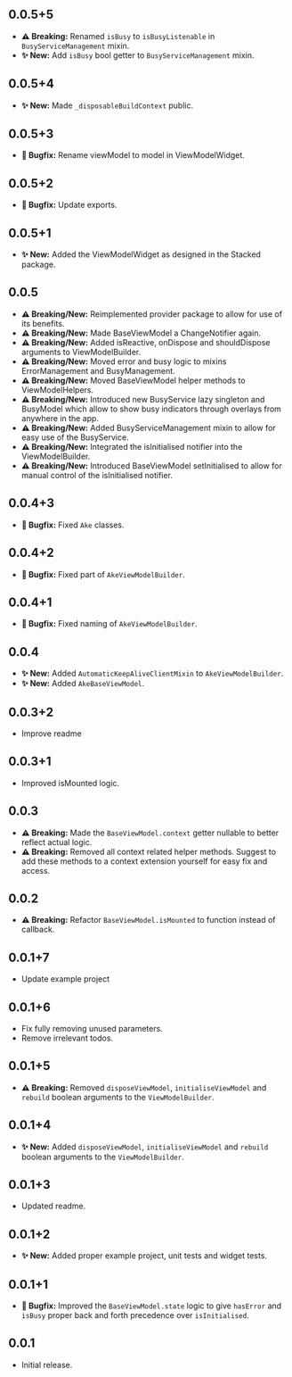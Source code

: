 ## 0.0.5+5

* **⚠️ Breaking:** Renamed `isBusy` to `isBusyListenable` in `BusyServiceManagement` mixin.
* **✨ New:** Add `isBusy` bool getter to `BusyServiceManagement` mixin.

## 0.0.5+4

* **✨ New:** Made `_disposableBuildContext` public.

## 0.0.5+3

* **🐛️ Bugfix:** Rename viewModel to model in ViewModelWidget.

## 0.0.5+2

* **🐛️ Bugfix:** Update exports.

## 0.0.5+1

* **✨ New:** Added the ViewModelWidget as designed in the Stacked package.

## 0.0.5

* **⚠️ Breaking/New:** Reimplemented provider package to allow for use of its benefits.
* **⚠️ Breaking/New:** Made BaseViewModel a ChangeNotifier again.
* **⚠️ Breaking/New:** Added isReactive, onDispose and shouldDispose arguments to ViewModelBuilder.
* **⚠️ Breaking/New:** Moved error and busy logic to mixins ErrorManagement and BusyManagement.
* **⚠️ Breaking/New:** Moved BaseViewModel helper methods to ViewModelHelpers.
* **⚠️ Breaking/New:** Introduced new BusyService lazy singleton and BusyModel which allow to show busy indicators through overlays from anywhere in the app.
* **⚠️ Breaking/New:** Added BusyServiceManagement mixin to allow for easy use of the BusyService.
* **⚠️ Breaking/New:** Integrated the isInitialised notifier into the ViewModelBuilder.
* **⚠️ Breaking/New:** Introduced BaseViewModel setInitialised to allow for manual control of the isInitialised notifier.

## 0.0.4+3

* **🐛️ Bugfix:** Fixed `Ake` classes.

## 0.0.4+2

* **🐛️ Bugfix:** Fixed part of `AkeViewModelBuilder`.

## 0.0.4+1

* **🐛️ Bugfix:** Fixed naming of `AkeViewModelBuilder`.

## 0.0.4

* **✨ New:** Added `AutomaticKeepAliveClientMixin` to `AkeViewModelBuilder`.
* **✨ New:** Added `AkeBaseViewModel`.

## 0.0.3+2

* Improve readme

## 0.0.3+1

* Improved isMounted logic.

## 0.0.3

* **⚠️ Breaking:** Made the `BaseViewModel.context` getter nullable to better reflect actual logic.
* **⚠️ Breaking:** Removed all context related helper methods. Suggest to add these methods to a context extension yourself for easy fix and access.

## 0.0.2

* **⚠️ Breaking:** Refactor `BaseViewModel.isMounted` to function instead of callback.

## 0.0.1+7

* Update example project

## 0.0.1+6

* Fix fully removing unused parameters.
* Remove irrelevant todos.

## 0.0.1+5

* **⚠️ Breaking:** Removed `disposeViewModel`, `initialiseViewModel` and `rebuild` boolean arguments to the `ViewModelBuilder`.

## 0.0.1+4

* **✨ New:** Added `disposeViewModel`, `initialiseViewModel` and `rebuild` boolean arguments to the `ViewModelBuilder`.

## 0.0.1+3

* Updated readme.

## 0.0.1+2

* **✨ New:** Added proper example project, unit tests and widget tests.

## 0.0.1+1

* **🐛️ Bugfix:** Improved the `BaseViewModel.state` logic to give `hasError` and `isBusy` proper back and forth precedence over `isInitialised`.

## 0.0.1

* Initial release.
